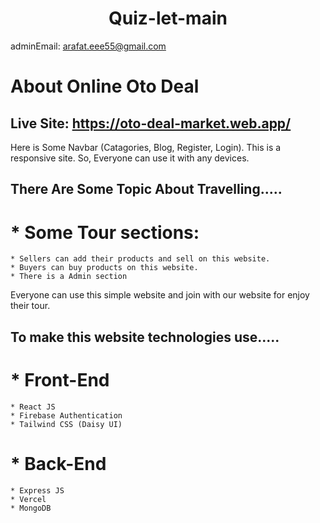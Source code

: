 <h1 align="center">Quiz-let-main</h1>

adminEmail: <arafat.eee55@gmail.com>



#  About Online Oto Deal
## Live Site: https://oto-deal-market.web.app/


Here is Some Navbar (Catagories, Blog, Register, Login).
This is a responsive  site. 
So, Everyone can use it with any devices.


## There Are Some Topic About Travelling.....

# *  Some Tour sections:
    * Sellers can add their products and sell on this website.
    * Buyers can buy products on this website.
    * There is a Admin section 
  

Everyone can use this simple website and join with our website for enjoy their tour.
## To make this website technologies use.....

# *  Front-End
    * React JS
    * Firebase Authentication
    * Tailwind CSS (Daisy UI)
    
# *  Back-End
    * Express JS
    * Vercel 
    * MongoDB

